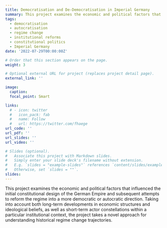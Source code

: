 ```yaml
---
title: Democratisation and De-Democratisation in Imperial Germany
summary: This project examines the economic and political factors that influenced the initial constitutional design of the German Empire and subsequent attempts to reform the regime into a more democratic or autocratic direction. Taking into account both long-term developments in economic structures and ideological beliefs, as well as short-term actor constellations within a particular institutional context, the project takes a novel approach for understanding historical regime change trajectories.
tags:
  - democratisation
  - autocratisation
  - regime change
  - institutional reforms
  - constitutional politics
  - Imperial Germany
date: '2022-07-29T00:00:00Z'

# Order that this section appears on the page.
weight: 3

# Optional external URL for project (replaces project detail page).
external_link: ''

image:
  caption: 
  focal_point: Smart

links:
  # - icon: twitter
  #   icon_pack: fab
  #   name: Follow
  #   url: https://twitter.com/fhaege
url_code: ''
url_pdf: ''
url_slides: ''
url_video: ''

# Slides (optional).
#   Associate this project with Markdown slides.
#   Simply enter your slide deck's filename without extension.
#   E.g. `slides = "example-slides"` references `content/slides/example-slides.md`.
#   Otherwise, set `slides = ""`.
slides: 
---
```


This project examines the economic and political factors that influenced the initial constitutional design of the German Empire and subsequent attempts to reform the regime into a more democratic or autocratic direction. Taking into account both long-term developments in economic structures and ideological beliefs, as well as short-term actor constellations within a particular institutional context, the project takes a novel approach for understanding historical regime change trajectories.
